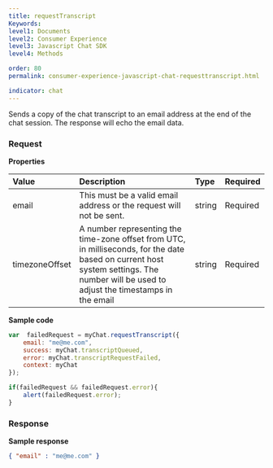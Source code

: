 ```yaml
---
title: requestTranscript
Keywords:
level1: Documents
level2: Consumer Experience
level3: Javascript Chat SDK
level4: Methods

order: 80
permalink: consumer-experience-javascript-chat-requesttranscript.html

indicator: chat
---
```


Sends a copy of the chat transcript to an email address at the end of the chat session. The response will echo the email data.

### Request

**Properties**

| Value | Description | Type | Required |
| :--- | :--- | :--- | :--- |
| email	| This must be a valid email address or the request will not be sent. | string | Required |
| timezoneOffset	| A number representing the time-zone offset from UTC, in milliseconds, for the date based on current host system settings. The number will be used to adjust the timestamps in the email| string | Required |

**Sample code**

```javascript
var  failedRequest = myChat.requestTranscript({
    email: "me@me.com",
    success: myChat.transcriptQueued,
    error: myChat.transcriptRequestFailed,
    context: myChat
});

if(failedRequest && failedRequest.error){
    alert(failedRequest.error);
}
```

### Response

**Sample response**

```json
{ "email" : "me@me.com" }
```
